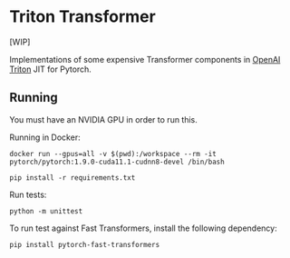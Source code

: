 # Triton Transformer
[WIP]

Implementations of some expensive Transformer components in [OpenAI Triton](https://github.com/openai/triton) JIT for Pytorch.

## Running
You must have an NVIDIA GPU in order to run this.

Running in Docker:
```
docker run --gpus=all -v $(pwd):/workspace --rm -it pytorch/pytorch:1.9.0-cuda11.1-cudnn8-devel /bin/bash

pip install -r requirements.txt
```

Run tests:
```
python -m unittest
```

To run test against Fast Transformers, install the following dependency:
```
pip install pytorch-fast-transformers
```